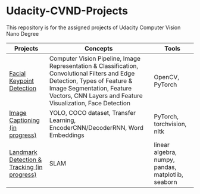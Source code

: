 # Udacity-CVND-Projects
This repository is for the assigned projects of Udacity Computer Vision Nano Degree

Projects | Concepts | Tools 
--- | --- | ---
[Facial Keypoint Detection](https://github.com/jonathanyeh0723/Udacity-CVND-Projects/tree/master/Project%201:%20Facial%20Keypoint%20Detection)| Computer Vision Pipeline, Image Representation & Classification, Convolutional Filters and Edge Detection, Types of Feature & Image Segmentation, Feature Vectors, CNN Layers and Feature Visualization, Face Detection| OpenCV, PyTorch
[Image Captioning (in progress)](https://github.com/jonathanyeh0723/Udacity-CVND-Projects/tree/master/Project%202:%20Image%20Captioning)| YOLO, COCO dataset, Transfer Learning, EncoderCNN/DecoderRNN, Word Embeddings | PyTorch, torchvision, nltk
[Landmark Detection & Tracking (in progress)](https://github.com/jonathanyeh0723/Udacity-CVND-Projects/tree/master/Project%203:%20Landmark%20Detection%20%26%20Tracking%20(SLAM))| SLAM  | linear algebra, numpy, pandas, matplotlib, seaborn
